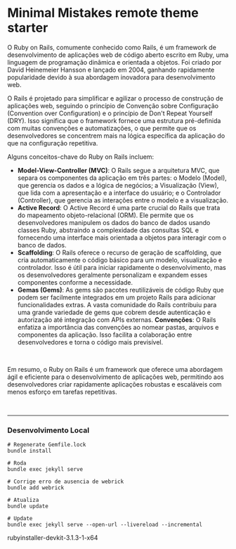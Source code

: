 # Minimal Mistakes remote theme starter

O Ruby on Rails, comumente conhecido como Rails, é um framework de desenvolvimento de aplicações web de código aberto escrito em Ruby, uma linguagem de programação dinâmica e orientada a objetos. Foi criado por David Heinemeier Hansson e lançado em 2004, ganhando rapidamente popularidade devido à sua abordagem inovadora para desenvolvimento web.

O Rails é projetado para simplificar e agilizar o processo de construção de aplicações web, seguindo o princípio de Convenção sobre Configuração (Convention over Configuration) e o princípio de Don't Repeat Yourself (DRY). Isso significa que o framework fornece uma estrutura pré-definida com muitas convenções e automatizações, o que permite que os desenvolvedores se concentrem mais na lógica específica da aplicação do que na configuração repetitiva.

Alguns conceitos-chave do Ruby on Rails incluem:

- **Model-View-Controller (MVC)**: O Rails segue a arquitetura MVC, que separa os componentes da aplicação em três partes: o Modelo (Model), que gerencia os dados e a lógica de negócios; a Visualização (View), que lida com a apresentação e a interface do usuário; e o Controlador (Controller), que gerencia as interações entre o modelo e a visualização.
- **Active Record**: O Active Record é uma parte crucial do Rails que trata do mapeamento objeto-relacional (ORM). Ele permite que os desenvolvedores manipulem os dados do banco de dados usando classes Ruby, abstraindo a complexidade das consultas SQL e fornecendo uma interface mais orientada a objetos para interagir com o banco de dados.
- **Scaffolding**: O Rails oferece o recurso de geração de scaffolding, que cria automaticamente o código básico para um modelo, visualização e controlador. Isso é útil para iniciar rapidamente o desenvolvimento, mas os desenvolvedores geralmente personalizam e expandem esses componentes conforme a necessidade.
- **Gemas (Gems)**: As gems são pacotes reutilizáveis de código Ruby que podem ser facilmente integrados em um projeto Rails para adicionar funcionalidades extras. A vasta comunidade do Rails contribuiu para uma grande variedade de gems que cobrem desde autenticação e autorização até integração com APIs externas.
**Convenções**: O Rails enfatiza a importância das convenções ao nomear pastas, arquivos e componentes da aplicação. Isso facilita a colaboração entre desenvolvedores e torna o código mais previsível.

<br>

Em resumo, o Ruby on Rails é um framework que oferece uma abordagem ágil e eficiente para o desenvolvimento de aplicações web, permitindo aos desenvolvedores criar rapidamente aplicações robustas e escaláveis com menos esforço em tarefas repetitivas.

<br>

---

### Desenvolvimento Local

```shell
# Regenerate Gemfile.lock
bundle install

# Roda
bundle exec jekyll serve

# Corrige erro de ausencia de webrick
bundle add webrick

# Atualiza
bundle update

# Update
bundle exec jekyll serve --open-url --livereload --incremental
```

rubyinstaller-devkit-3.1.3-1-x64
